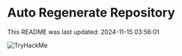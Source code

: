 # Auto Regenerate Repository

This README was last updated: 2024-11-15 03:56:01

 ![TryHackMe](https://tryhackme.com/badge/533634)